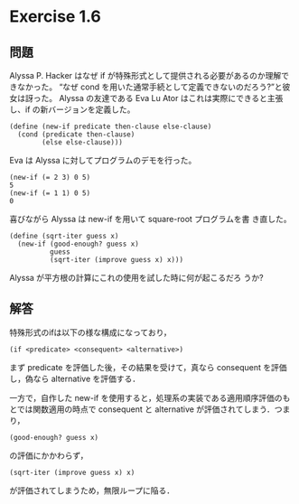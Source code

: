 # Exercise 1.6

## 問題
Alyssa P. Hacker はなぜ if が特殊形式として提供される必要があるのか理解できなかった。
“なぜ cond を用いた通常手続として定義できないのだろう?”と彼女は訝った。
Alyssa の友達である Eva Lu Ator はこれは実際にできると主張し、if の新バージョンを定義した。
```
(define (new-if predicate then-clause else-clause)
  (cond (predicate then-clause)
        (else else-clause)))
```
Eva は Alyssa に対してプログラムのデモを行った。
```
(new-if (= 2 3) 0 5)
5
(new-if (= 1 1) 0 5)
0
```
喜びながら Alyssa は new-if を用いて square-root プログラムを書 き直した。
```
(define (sqrt-iter guess x)
  (new-if (good-enough? guess x)
          guess
          (sqrt-iter (improve guess x) x)))
```
Alyssa が平方根の計算にこれの使用を試した時に何が起こるだろ うか?

## 解答
特殊形式のifは以下の様な構成になっており，
```
(if <predicate> <consequent> <alternative>)
```
まず predicate を評価した後，その結果を受けて，真なら consequent を評価し，偽なら alternative を評価する．

一方で，自作した new-if を使用すると，処理系の実装である適用順序評価のもとでは関数適用の時点で consequent と alternative が評価されてしまう．つまり，
```
(good-enough? guess x)
```
の評価にかかわらず，
```
(sqrt-iter (improve guess x) x)
```
が評価されてしまうため，無限ループに陥る．
